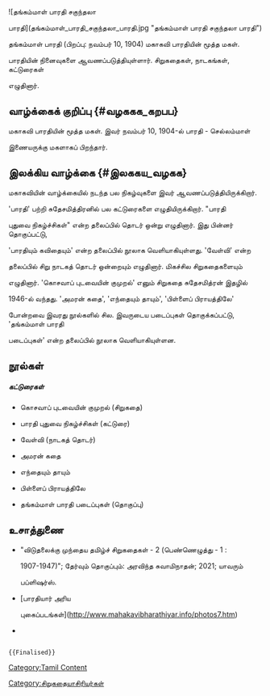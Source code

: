 ![தங்கம்மாள் பாரதி சகுந்தலா
பாரதி](தங்கம்மாள்_பாரதி_சகுந்தலா_பாரதி.jpg "தங்கம்மாள் பாரதி சகுந்தலா பாரதி")
தங்கம்மாள் பாரதி (பிறப்பு: நவம்பர் 10, 1904) மகாகவி பாரதியின் மூத்த மகள்.
பாரதியின் நினைவுகளை ஆவணப்படுத்தியுள்ளார். சிறுகதைகள், நாடகங்கள், கட்டுரைகள்
எழுதினார்.

## வாழ்க்கைக் குறிப்பு {#வழககக_கறபப}

மகாகவி பாரதியின் மூத்த மகள். இவர் நவம்பர் 10, 1904-ல் பாரதி - செல்லம்மாள்
இணையருக்கு மகளாகப் பிறந்தார்.

## இலக்கிய வாழ்க்கை {#இலககய_வழகக}

மகாகவியின் வாழ்க்கையில் நடந்த பல நிகழ்வுகளை இவர் ஆவணப்படுத்தியிருக்கிறார்.
\'பாரதி\' பற்றி சுதேசமித்திரனில் பல கட்டுரைகளை எழுதியிருக்கிறார். \"பாரதி
புதுவை நிகழ்ச்சிகள்\" என்ற தலைப்பில் தொடர் ஒன்று எழுதினார். இது பின்னர் தொகுப்பட்டு,
\'பாரதியும் கவிதையும்\' என்ற தலைப்பில் நூலாக வெளியாகியுள்ளது. \'வேள்வி\' என்ற
தலைப்பில் சிறு நாடகத் தொடர் ஒன்றையும் எழுதினார். மிகச்சில சிறுகதைகளையும்
எழுதினார். \'கொசவாப் புடவையின் குமுறல்\' எனும் சிறுகதை சுதேசமித்ரன் இதழில்
1946-ல் வந்தது. \'அமரன் கதை\', \'எந்தையும் தாயும்\', \'பிள்ளைப் பிராயத்திலே\'
போன்றவை இவரது நூல்களில் சில. இவருடைய படைப்புகள் தொகுக்கப்பட்டு, \'தங்கம்மாள் பாரதி
படைப்புகள்\' என்ற தலைப்பில் நூலாக வெளியாகியுள்ளன.

## நூல்கள்

##### கட்டுரைகள்

-   கொசவாப் புடவையின் குமுறல் (சிறுகதை)
-   பாரதி புதுவை நிகழ்ச்சிகள் (கட்டுரை)
-   வேள்வி (நாடகத் தொடர்)
-   அமரன் கதை
-   எந்தையும் தாயும்
-   பிள்ளைப் பிராயத்திலே
-   தங்கம்மாள் பாரதி படைப்புகள் (தொகுப்பு)

## உசாத்துணை

-   \"விடுதலைக்கு முந்தைய தமிழ்ச் சிறுகதைகள் - 2 (பெண்ணெழுத்து - 1 :
    1907-1947)\"; தேர்வும் தொகுப்பும்: அரவிந்த சுவாமிநாதன்; 2021; யாவரும்
    பப்ளிஷர்ஸ்.
-   [பாரதியார் அரிய
    புகைப்படங்கள்](http://www.mahakavibharathiyar.info/photos7.htm)
-   

```{=mediawiki}
{{Finalised}}
```
[Category:Tamil Content](Category:Tamil_Content "wikilink")
[Category:சிறுகதையாசிரியர்கள்](Category:சிறுகதையாசிரியர்கள் "wikilink")
